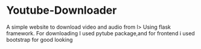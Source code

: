 # Youtube-Downloader
A simple website to download video and audio from l>
Using flask framework.
For downloading I used pytube package,and for frontend i used bootstrap for good looking
